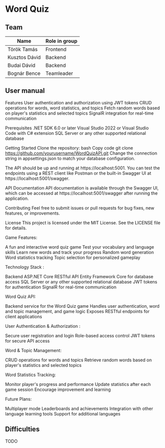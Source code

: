 # Word Quiz

## Team

| Name          | Role in group |
| ------------- | ------------- |
| Török Tamás   | Frontend      |
| Kusztos Dávid | Backend       |
| Budai Dávid   | Backend       |
| Bognár Bence  | Teamleader    |

## User manual

Features
User authentication and authorization using JWT tokens
CRUD operations for words, word statistics, and topics
Fetch random words based on player's statistics and selected topics
SignalR integration for real-time communication

Prerequisites
.NET SDK 6.0 or later
Visual Studio 2022 or Visual Studio Code with C# extension
SQL Server or any other supported relational database

Getting Started
Clone the repository:
bash
Copy code
git clone https://github.com/yourusername/WordQuizAPI.git
Change the connection string in appsettings.json to match your database configuration.


The API should be up and running at https://localhost:5001. You can test the endpoints using a REST client like Postman or the built-in Swagger UI at https://localhost:5001/swagger.

API Documentation
API documentation is available through the Swagger UI, which can be accessed at https://localhost:5001/swagger after running the application.

Contributing
Feel free to submit issues or pull requests for bug fixes, new features, or improvements.

License
This project is licensed under the MIT License. See the LICENSE file for details.


 Game Features:
 
A fun and interactive word quiz game
Test your vocabulary and language skills
Learn new words and track your progress
Random word generation
Word statistics tracking
Topic selection for personalized gameplay


 Technology Stack :
 
 Backend
ASP.NET Core RESTful API
Entity Framework Core for database access
SQL Server or any other supported relational database
JWT tokens for authentication
SignalR for real-time communication

 Word Quiz API:
 
Backend service for the Word Quiz game
Handles user authentication, word and topic management, and game logic
Exposes RESTful endpoints for client applications

 User Authentication & Authorization :
 
Secure user registration and login
Role-based access control
JWT tokens for secure API access

 Word & Topic Management:
 
CRUD operations for words and topics
Retrieve random words based on player's statistics and selected topics

Word Statistics Tracking:

Monitor player's progress and performance
Update statistics after each game session
Encourage improvement and learning


Future Plans:

Multiplayer mode
Leaderboards and achievements
Integration with other language learning tools
Support for additional languages


## Difficulties

TODO
